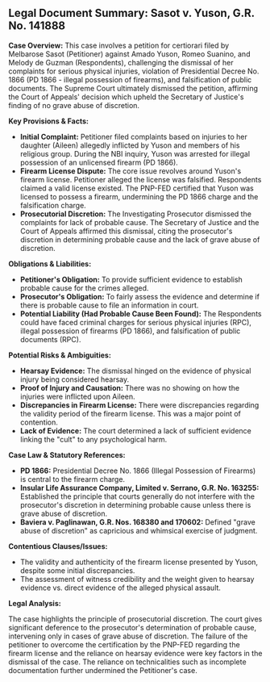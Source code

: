 ## Legal Document Summary: Sasot v. Yuson, G.R. No. 141888

**Case Overview:** This case involves a petition for certiorari filed by Melbarose Sasot (Petitioner) against Amado Yuson, Romeo Suanino, and Melody de Guzman (Respondents), challenging the dismissal of her complaints for serious physical injuries, violation of Presidential Decree No. 1866 (PD 1866 - illegal possession of firearms), and falsification of public documents. The Supreme Court ultimately dismissed the petition, affirming the Court of Appeals' decision which upheld the Secretary of Justice's finding of no grave abuse of discretion.

**Key Provisions & Facts:**

*   **Initial Complaint:** Petitioner filed complaints based on injuries to her daughter (Aileen) allegedly inflicted by Yuson and members of his religious group. During the NBI inquiry, Yuson was arrested for illegal possession of an unlicensed firearm (PD 1866).
*   **Firearm License Dispute:** The core issue revolves around Yuson's firearm license. Petitioner alleged the license was falsified. Respondents claimed a valid license existed. The PNP-FED certified that Yuson was licensed to possess a firearm, undermining the PD 1866 charge and the falsification charge.
*   **Prosecutorial Discretion:** The Investigating Prosecutor dismissed the complaints for lack of probable cause. The Secretary of Justice and the Court of Appeals affirmed this dismissal, citing the prosecutor's discretion in determining probable cause and the lack of grave abuse of discretion.

**Obligations & Liabilities:**

*   **Petitioner's Obligation:** To provide sufficient evidence to establish probable cause for the crimes alleged.
*   **Prosecutor's Obligation:** To fairly assess the evidence and determine if there is probable cause to file an information in court.
*   **Potential Liability (Had Probable Cause Been Found):** The Respondents could have faced criminal charges for serious physical injuries (RPC), illegal possession of firearms (PD 1866), and falsification of public documents (RPC).

**Potential Risks & Ambiguities:**

*   **Hearsay Evidence:** The dismissal hinged on the evidence of physical injury being considered hearsay.
*   **Proof of Injury and Causation:** There was no showing on how the injuries were inflicted upon Aileen.
*   **Discrepancies in Firearm License:** There were discrepancies regarding the validity period of the firearm license. This was a major point of contention.
*   **Lack of Evidence:** The court determined a lack of sufficient evidence linking the "cult" to any psychological harm.

**Case Law & Statutory References:**

*   **PD 1866:** Presidential Decree No. 1866 (Illegal Possession of Firearms) is central to the firearm charge.
*   **Insular Life Assurance Company, Limited v. Serrano, G.R. No. 163255:** Established the principle that courts generally do not interfere with the prosecutor's discretion in determining probable cause unless there is grave abuse of discretion.
*   **Baviera v. Paglinawan, G.R. Nos. 168380 and 170602:** Defined "grave abuse of discretion" as capricious and whimsical exercise of judgment.

**Contentious Clauses/Issues:**

*   The validity and authenticity of the firearm license presented by Yuson, despite some initial discrepancies.
*   The assessment of witness credibility and the weight given to hearsay evidence vs. direct evidence of the alleged physical assault.

**Legal Analysis:**

The case highlights the principle of prosecutorial discretion. The court gives significant deference to the prosecutor's determination of probable cause, intervening only in cases of grave abuse of discretion. The failure of the petitioner to overcome the certification by the PNP-FED regarding the firearm license and the reliance on hearsay evidence were key factors in the dismissal of the case. The reliance on technicalities such as incomplete documentation further undermined the Petitioner's case.
